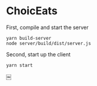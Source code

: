 ChoicEats
=========

First, compile and start the server
```
yarn build-server
node server/build/dist/server.js
```

Second, start up the client
```
yarn start
```
￼ 
